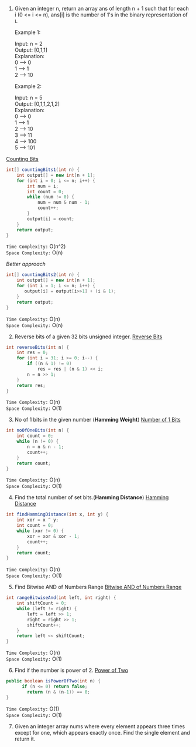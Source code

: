 1. Given an integer n, return an array ans of length n + 1 such that for each i (0 <= i <= n), ans[i] is the number of 1's in the binary representation of i.

	Example 1:
	
	Input: n = 2  
	Output: [0,1,1]  
	Explanation:  
	0 --> 0  
	1 --> 1  
	2 --> 10  
	
	Example 2:
	
	Input: n = 5  
	Output: [0,1,1,2,1,2]  
	Explanation:  
	0 --> 0  
	1 --> 1  
	2 --> 10  
	3 --> 11  
	4 --> 100  
	5 --> 101

[Counting Bits](https://leetcode.com/problems/counting-bits/)

```java
int[] countingBits1(int n) {  
    int output[] = new int[n + 1];  
    for (int i = 0; i <= n; i++) {  
        int num = i;  
        int count = 0;  
        while (num != 0) {  
            num = num & num - 1;  
            count++;  
        }  
        output[i] = count;  
    }  
    return output;  
}
```

`Time Complexity:` O(n^2)\
`Space Complexity:` O(n)

*Better approach*

```java
int[] countingBits2(int n) {  
    int output[] = new int[n + 1];  
    for (int i = 1; i <= n; i++) {  
       output[i] = output[i>>1] + (i & 1);  
    }  
    return output;  
}
```

`Time Complexity:` O(n)\
`Space Complexity:` O(n)

2. Reverse bits of a given 32 bits unsigned integer.
[Reverse Bits](https://leetcode.com/problems/reverse-bits/)

```java
int reverseBits(int n) {  
    int res = 0;  
    for (int i = 31; i >= 0; i--) {  
        if ((n & 1) != 0)  
            res = res | (n & 1) << i;  
        n = n >> 1;  
    }  
    return res;  
}
```

`Time Complexity:` O(n)\
`Space Complexity:` O(1)

3. No of 1 bits in the given number (**Hamming Weight**)
[Number of 1 Bits](https://leetcode.com/problems/number-of-1-bits/)

```java
int noOfOneBits(int n) {  
    int count = 0;  
    while (n != 0) {  
        n = n & n - 1;  
        count++;  
    }  
    return count;  
}
```

`Time Complexity:` O(n)\
`Space Complexity:` O(1)

4. Find the total number of set bits.(**Hamming Distance**)
[Hamming Distance](https://leetcode.com/problems/hamming-distance/)

```java
int findHammingDistance(int x, int y) {  
    int xor = x ^ y;  
    int count = 0;  
    while (xor != 0) {  
        xor = xor & xor - 1;  
        count++;  
    }  
    return count;  
}
```

`Time Complexity:` O(n)\
`Space Complexity:` O(1)

5. Find Bitwise AND of Numbers Range
[Bitwise AND of Numbers Range](https://leetcode.com/problems/bitwise-and-of-numbers-range/)

```java
int rangeBitwiseAnd(int left, int right) {  
    int shiftCount = 0;  
    while (left != right) {  
        left = left >> 1;  
        right = right >> 1;  
        shiftCount++;  
    }  
    return left << shiftCount;  
}
```

`Time Complexity:` O(n)\
`Space Complexity:` O(1)

6. Find if the number is power of 2.
[Power of Two](https://leetcode.com/problems/power-of-two/)

```java
public boolean isPowerOfTwo(int n) {
      if (n <= 0) return false;
        return (n & (n-1)) == 0;
}
```

`Time Complexity:` O(1)\
`Space Complexity:` O(1)

7. Given an integer array nums where every element appears three times except for one, which appears exactly once. Find the single element and return it.



